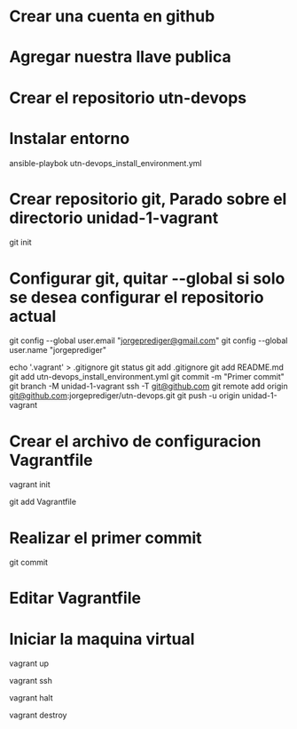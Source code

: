 # Crear una cuenta en github
# Agregar nuestra llave publica
# Crear el repositorio utn-devops
# Instalar entorno
ansible-playbok utn-devops_install_environment.yml
# Crear repositorio git, Parado sobre el directorio unidad-1-vagrant
git init
# Configurar git, quitar --global si solo se desea configurar el repositorio actual
git config --global user.email "jorgeprediger@gmail.com"
git config --global user.name "jorgeprediger"

echo '.vagrant' > .gitignore
git status
git add .gitignore
git add README.md
git add utn-devops_install_environment.yml
git commit -m "Primer commit"
git branch -M unidad-1-vagrant
ssh -T git@github.com
git remote add origin git@github.com:jorgeprediger/utn-devops.git
git push -u origin unidad-1-vagrant
# Crear el archivo de configuracion Vagrantfile
vagrant init

git add Vagrantfile

# Realizar el primer commit
git commit
# Editar Vagrantfile

# Iniciar la maquina virtual
vagrant up

vagrant ssh

vagrant halt

vagrant destroy
